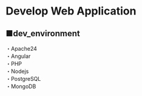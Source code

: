 # Develop Web Application

## ■dev_environment
・Apache24  
・Angular  
・PHP  
・Nodejs  
・PostgreSQL  
・MongoDB  

